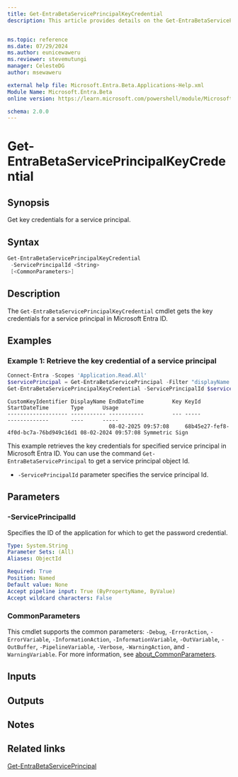 ```yaml
---
title: Get-EntraBetaServicePrincipalKeyCredential
description: This article provides details on the Get-EntraBetaServicePrincipalKeyCredential command.


ms.topic: reference
ms.date: 07/29/2024
ms.author: eunicewaweru
ms.reviewer: stevemutungi
manager: CelesteDG
author: msewaweru

external help file: Microsoft.Entra.Beta.Applications-Help.xml
Module Name: Microsoft.Entra.Beta
online version: https://learn.microsoft.com/powershell/module/Microsoft.Entra.Beta/Get-EntraBetaServicePrincipalKeyCredential

schema: 2.0.0
---
```


# Get-EntraBetaServicePrincipalKeyCredential

## Synopsis

Get key credentials for a service principal.

## Syntax

```powershell
Get-EntraBetaServicePrincipalKeyCredential
 -ServicePrincipalId <String>
 [<CommonParameters>]
```

## Description

The `Get-EntraBetaServicePrincipalKeyCredential` cmdlet gets the key credentials for a service principal in Microsoft Entra ID.

## Examples

### Example 1: Retrieve the key credential of a service principal

```powershell
Connect-Entra -Scopes 'Application.Read.All'
$servicePrincipal = Get-EntraBetaServicePrincipal -Filter "displayName eq 'Helpdesk Application'"
Get-EntraBetaServicePrincipalKeyCredential -ServicePrincipalId $servicePrincipal.Id
```

```Output
CustomKeyIdentifier DisplayName EndDateTime         Key KeyId                                StartDateTime       Type      Usage
------------------- ----------- -----------         --- -----                                -------------       ----      -----
                                08-02-2025 09:57:08     68b45e27-fef8-4f0d-bc7a-76bd949c16d1 08-02-2024 09:57:08 Symmetric Sign
```

This example retrieves the key credentials for specified service principal in Microsoft Entra ID. You can use the command `Get-EntraBetaServicePrincipal` to get a service principal object Id.

- `-ServicePrincipalId` parameter specifies the service principal Id.

## Parameters

### -ServicePrincipalId

Specifies the ID of the application for which to get the password credential.

```yaml
Type: System.String
Parameter Sets: (All)
Aliases: ObjectId

Required: True
Position: Named
Default value: None
Accept pipeline input: True (ByPropertyName, ByValue)
Accept wildcard characters: False
```

### CommonParameters

This cmdlet supports the common parameters: `-Debug`, `-ErrorAction`, `-ErrorVariable`, `-InformationAction`, `-InformationVariable`, `-OutVariable`, `-OutBuffer`, `-PipelineVariable`, `-Verbose`, `-WarningAction`, and `-WarningVariable`. For more information, see [about_CommonParameters](https://go.microsoft.com/fwlink/?LinkID=113216).

## Inputs

## Outputs

## Notes

## Related links

[Get-EntraBetaServicePrincipal](Get-EntraBetaServicePrincipal.md)
